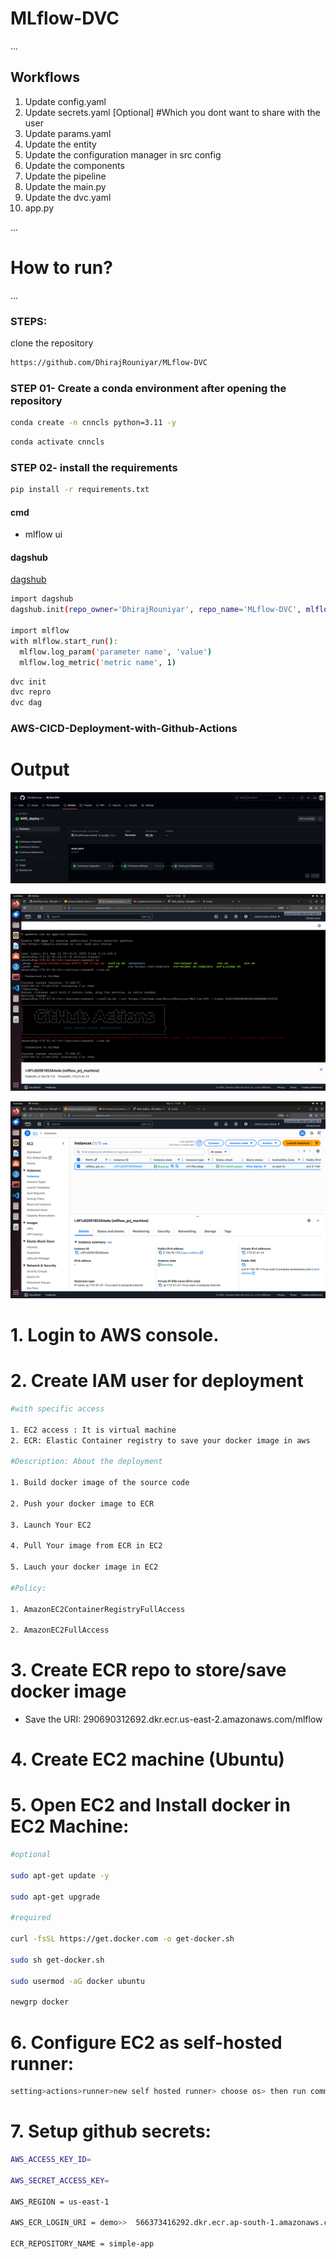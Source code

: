 # MLflow-DVC

...
## Workflows

1. Update config.yaml
2. Update secrets.yaml [Optional] #Which you dont want to share with the user
3. Update params.yaml
4. Update the entity
5. Update the configuration manager in src config
6. Update the components
7. Update the pipeline
8. Update the main.py
9. Update the dvc.yaml
10. app.py

...
# How to run?
...
### STEPS:

clone the repository

```bash
https://github.com/DhirajRouniyar/MLflow-DVC
```

### STEP 01- Create a conda environment after opening the repository

```bash
conda create -n cnncls python=3.11 -y
```

```bash
conda activate cnncls
```

### STEP 02- install the requirements
```bash
pip install -r requirements.txt
```

#### cmd
- mlflow ui

#### dagshub
[dagshub](https://dagshub.com/)
```bash
import dagshub
dagshub.init(repo_owner='DhirajRouniyar', repo_name='MLflow-DVC', mlflow=True)

import mlflow
with mlflow.start_run():
  mlflow.log_param('parameter name', 'value')
  mlflow.log_metric('metric name', 1)

```
```bash
dvc init
dvc repro
dvc dag
```
### AWS-CICD-Deployment-with-Github-Actions
# Output
![cicd](https://github.com/DhirajRouniyar/MLflow-DVC/blob/main/asset/CICD.png)

![ECR_CONNECT](https://github.com/DhirajRouniyar/MLflow-DVC/blob/main/asset/ECR_instance_connect.png)

![ECR_RUN](https://github.com/DhirajRouniyar/MLflow-DVC/blob/main/asset/ECR_instance_run.png)

# 1. Login to AWS console.
# 2. Create IAM user for deployment
```bash
#with specific access

1. EC2 access : It is virtual machine
2. ECR: Elastic Container registry to save your docker image in aws

#Description: About the deployment

1. Build docker image of the source code

2. Push your docker image to ECR

3. Launch Your EC2 

4. Pull Your image from ECR in EC2

5. Lauch your docker image in EC2

#Policy:

1. AmazonEC2ContainerRegistryFullAccess

2. AmazonEC2FullAccess
```
# 3. Create ECR repo to store/save docker image
- Save the URI: 290690312692.dkr.ecr.us-east-2.amazonaws.com/mlflow
# 4. Create EC2 machine (Ubuntu)
# 5. Open EC2 and Install docker in EC2 Machine:
```bash
#optional

sudo apt-get update -y

sudo apt-get upgrade

#required

curl -fsSL https://get.docker.com -o get-docker.sh

sudo sh get-docker.sh

sudo usermod -aG docker ubuntu

newgrp docker
```

# 6. Configure EC2 as self-hosted runner:
```bash
setting>actions>runner>new self hosted runner> choose os> then run command one by one
```
# 7. Setup github secrets:
```bash
AWS_ACCESS_KEY_ID=

AWS_SECRET_ACCESS_KEY=

AWS_REGION = us-east-1

AWS_ECR_LOGIN_URI = demo>>  566373416292.dkr.ecr.ap-south-1.amazonaws.com

ECR_REPOSITORY_NAME = simple-app
```
